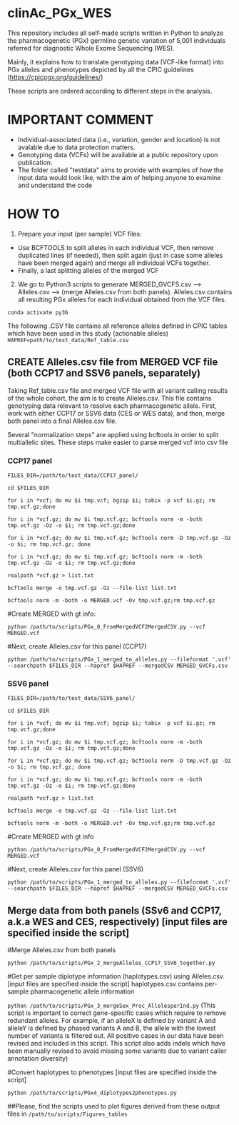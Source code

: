 # clinAc_PGx_WES

This repository includes all self-made scripts written in Python to analyze the pharmacogenetic (PGx) germline genetic variation of 5,001 individuals referred for diagnostic Whole Exome Sequencing (WES).

Mainly, it explains how to translate genotyping data (VCF-like format) into PGx alleles and phenotypes depicted by all the CPIC guidelines (https://cpicpgx.org/guidelines/)

These scripts are ordered according to different steps in the analysis.

#   IMPORTANT COMMENT  
- Individual-associated data (i.e., variation, gender and location) is not avalable due to data protection matters.
- Genotyping data (VCFs) will be available at a public repository upon publication.
- The folder called "testdata" aims to provide with examples of how the input data would look like, with the aim of helping anyone to examine and understand the code

# HOW TO

1) Prepare your input (per sample) VCF files:

- Use BCFTOOLS to split alleles in each individual VCF, then remove duplicated lines (if needed), then split again (just in case some alleles have been merged again) and merge all individual VCFs together.
- Finally, a last splitting alleles of the merged VCF

 
2) We go to Python3 scripts to generate MERGED_GVCFS.csv --> Alleles.csv --> (merge Alleles.csv from both panels). Alleles.csv contains all resulting PGx alleles for each individual obtained from the VCF files.

`conda activate py36`

The following .CSV file contains all reference alleles defined in CPIC tables which have been used in this study (actionable alleles)
`HAPREF=path/to/test_data/Ref_table.csv`



## CREATE Alleles.csv file from MERGED VCF file (both CCP17 and SSV6 panels, separately)
Taking Ref_table.csv file and merged VCF file with all variant calling results of the whole cohort, the aim is to create Alleles.csv. This file contains genotyping data relevant to resolve each pharmacogenetic allele. First, work with either CCP17 or SSV6 data (CES or WES data), and then, merge both panel into a final Alleles.csv file.

Several "normalization steps" are applied using bcftools in order to split multiallelic sites. These steps make easier to parse merged vcf into csv file

### CCP17 panel

`FILES_DIR=/path/to/test_data/CCP17_panel/`

`cd $FILES_DIR`

`for i in *vcf; do mv $i tmp.vcf; bgzip $i; tabix -p vcf $i.gz; rm tmp.vcf.gz;done`

`for i in *vcf.gz; do mv $i tmp.vcf.gz; bcftools norm -m -both tmp.vcf.gz -Oz -o $i; rm tmp.vcf.gz;done`

`for i in *vcf.gz; do mv $i tmp.vcf.gz; bcftools norm -D tmp.vcf.gz -Oz -o $i; rm tmp.vcf.gz; done`

`for i in *vcf.gz; do mv $i tmp.vcf.gz; bcftools norm -m -both tmp.vcf.gz -Oz -o $i; rm tmp.vcf.gz;done`


`realpath *vcf.gz > list.txt`

`bcftools merge -o tmp.vcf.gz -Oz --file-list list.txt`

`bcftools norm -m -both -o MERGED.vcf -Ov tmp.vcf.gz;rm tmp.vcf.gz`

#Create MERGED with gt info:

`python /path/to/scripts/PGx_0_FromMergedVCF2MergedCSV.py --vcf MERGED.vcf`

#Next, create Alleles.csv for this panel (CCP17)

`python /path/to/scripts/PGx_1_merged_to_alleles.py --fileformat '.vcf' --searchpath $FILES_DIR --hapref $HAPREF --mergedCSV MERGED_GVCFs.csv`

### SSV6 panel

`FILES_DIR=/path/to/test_data/SSV6_panel/`

`cd $FILES_DIR`

`for i in *vcf; do mv $i tmp.vcf; bgzip $i; tabix -p vcf $i.gz; rm tmp.vcf.gz;done`

`for i in *vcf.gz; do mv $i tmp.vcf.gz; bcftools norm -m -both tmp.vcf.gz -Oz -o $i; rm tmp.vcf.gz;done`

`for i in *vcf.gz; do mv $i tmp.vcf.gz; bcftools norm -D tmp.vcf.gz -Oz -o $i; rm tmp.vcf.gz; done`

`for i in *vcf.gz; do mv $i tmp.vcf.gz; bcftools norm -m -both tmp.vcf.gz -Oz -o $i; rm tmp.vcf.gz;done`

`realpath *vcf.gz > list.txt`

`bcftools merge -o tmp.vcf.gz -Oz --file-list list.txt`

`bcftools norm -m -both -o MERGED.vcf -Ov tmp.vcf.gz;rm tmp.vcf.gz`

#Create MERGED with gt info

`python /path/to/scripts/PGx_0_FromMergedVCF2MergedCSV.py --vcf MERGED.vcf`

#Next, create Alleles.csv for this panel (SSV6)

`python /path/to/scripts/PGx_1_merged_to_alleles.py --fileformat '.vcf' --searchpath $FILES_DIR --hapref $HAPREF --mergedCSV MERGED_GVCFs.csv`


## Merge data from both panels (SSv6 and CCP17, a.k.a WES and CES, respectively) [input files are specified inside the script]

#Merge Alleles.csv from both panels

`python /path/to/scripts/PGx_2_mergeAlleles_CCP17_SSV6_together.py`

#Get per sample diplotype information (haplotypes.csv) using Alleles.csv. [input files are specified inside the script]
haplotypes.csv contains per-sample pharmacogenetic allele information

`python /path/to/scripts/PGx_3_mergeSex_Proc_AllelesperInd.py`
(This script is important to correct gene-specific cases which require to remove redundant alleles. For example, if an alleleX is defined by variant A and alleleY is defined by phased variants A and B, the allele with the lowest number of variants is filtered out. All positive cases in our data have been revised and included in this script. This script also adds indels which have been manually revised to avoid missing some variants due to variant caller annotation diversity)


#Convert haplotypes to phenotypes [input files are specified inside the script]

`python /path/to/scripts/PGx4_diplotypes2phenotypes.py`


##Please, find the scripts used to plot figures derived from these output files in `/path/to/scripts/Figures_tables`
